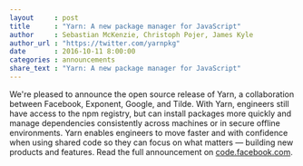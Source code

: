 ```yaml
---
layout     : post
title      : "Yarn: A new package manager for JavaScript"
author     : Sebastian McKenzie, Christoph Pojer, James Kyle
author_url : "https://twitter.com/yarnpkg"
date       : 2016-10-11 8:00:00
categories : announcements
share_text : "Yarn: A new package manager for JavaScript"
---
```


We're pleased to announce the open source release of Yarn, a collaboration between Facebook, Exponent, Google, and Tilde. With Yarn, engineers still have access to the npm registry, but can install packages more quickly and manage dependencies consistently across machines or in secure offline environments. Yarn enables engineers to move faster and with confidence when using shared code so they can focus on what matters — building new products and features. Read the full announcement on [code.facebook.com](https://code.facebook.com/posts/1840075619545360).
